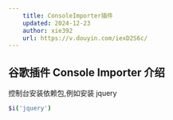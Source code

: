 ```yaml
---
    title: ConsoleImporter插件 
    updated: 2024-12-23
    author: xie392
    url: https://v.douyin.com/iexD2S6c/
---
```



## 谷歌插件 Console Importer 介绍

控制台安装依赖包,例如安装 jquery
```bash
$i('jquery')
```

